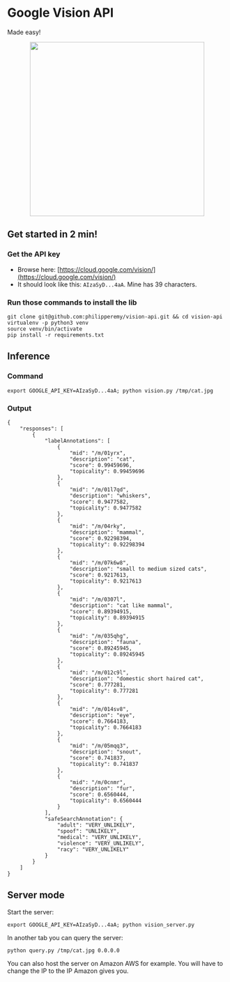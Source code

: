 # Google Vision API
Made easy!

<p align="center">
  <img src="https://i0.wp.com/www.grapheine.com/wp-content/uploads/2015/09/nouveau-logo-google.png?resize=750%2C371&ssl=1" width="400">
</p>

## Get started in 2 min!

### Get the API key

- Browse here: [https://cloud.google.com/vision/](https://cloud.google.com/vision/)
- It should look like this: `AIzaSyD...4aA`. Mine has 39 characters.

### Run those commands to install the lib

```
git clone git@github.com:philipperemy/vision-api.git && cd vision-api
virtualenv -p python3 venv
source venv/bin/activate
pip install -r requirements.txt
```

## Inference

### Command
```
export GOOGLE_API_KEY=AIzaSyD...4aA; python vision.py /tmp/cat.jpg
```

### Output
```
{
    "responses": [
        {
            "labelAnnotations": [
                {
                    "mid": "/m/01yrx",
                    "description": "cat",
                    "score": 0.99459696,
                    "topicality": 0.99459696
                },
                {
                    "mid": "/m/01l7qd",
                    "description": "whiskers",
                    "score": 0.9477582,
                    "topicality": 0.9477582
                },
                {
                    "mid": "/m/04rky",
                    "description": "mammal",
                    "score": 0.92298394,
                    "topicality": 0.92298394
                },
                {
                    "mid": "/m/07k6w8",
                    "description": "small to medium sized cats",
                    "score": 0.9217613,
                    "topicality": 0.9217613
                },
                {
                    "mid": "/m/0307l",
                    "description": "cat like mammal",
                    "score": 0.89394915,
                    "topicality": 0.89394915
                },
                {
                    "mid": "/m/035qhg",
                    "description": "fauna",
                    "score": 0.89245945,
                    "topicality": 0.89245945
                },
                {
                    "mid": "/m/012c9l",
                    "description": "domestic short haired cat",
                    "score": 0.777281,
                    "topicality": 0.777281
                },
                {
                    "mid": "/m/014sv8",
                    "description": "eye",
                    "score": 0.7664183,
                    "topicality": 0.7664183
                },
                {
                    "mid": "/m/05mqq3",
                    "description": "snout",
                    "score": 0.741837,
                    "topicality": 0.741837
                },
                {
                    "mid": "/m/0cnmr",
                    "description": "fur",
                    "score": 0.6560444,
                    "topicality": 0.6560444
                }
            ],
            "safeSearchAnnotation": {
                "adult": "VERY_UNLIKELY",
                "spoof": "UNLIKELY",
                "medical": "VERY_UNLIKELY",
                "violence": "VERY_UNLIKELY",
                "racy": "VERY_UNLIKELY"
            }
        }
    ]
}
```

## Server mode

Start the server:

```
export GOOGLE_API_KEY=AIzaSyD...4aA; python vision_server.py
```

In another tab you can query the server:

```
python query.py /tmp/cat.jpg 0.0.0.0
```

You can also host the server on Amazon AWS for example. You will have to change the IP to the IP Amazon gives you.

